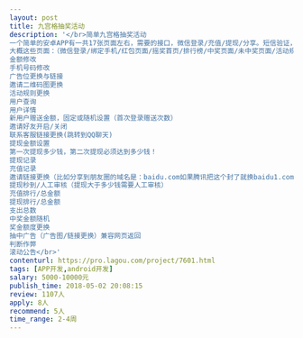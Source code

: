 ```yaml
---                
layout: post       
title: 九宫格抽奖活动           
description: '</br>简单九宫格抽奖活动一个简单的安卓APP有一共17张页面左右，需要的接口，微信登录/充值/提现/分享。短信验证，已有简单的UI，主要功能是现金抽奖，前端加后台！大概这些页面：（微信登录/绑定手机/红包页面/摇奖首页/排行榜/中奖页面/未中奖页面/活动规则/分享页面/个人中心/系统消息/我的钱包/提现页面/充值页面/零钱记录/设置页面）与后台简诉功能！</br>后台如下：金额修改手机号码修改广告位更换与链接邀请二维码图更换活动规则更换用户查询用户详情新用户赠送金额，固定或随机设置（首次登录赠送次数）邀请好友开启/关闭联系客服链接更换(跳转到QQ聊天)提现金额设置第一次提现多少钱，第二次提现必须达到多少钱！提现记录充值记录邀请链接更换（比如分享到朋友圈的域名是：baidu.com如果腾讯把这个封了就换baidu1.com）提现秒到/人工审核（提现大于多少钱需要人工审核）充值排行/总金额提现排行/总金额支出总数中奖金额随机奖金额度更换抽中广告（广告图/链接更换）兼容网页返回判断作弊滚动公告</br>'     
contenturl: https://pro.lagou.com/project/7601.html      
tags: [APP开发,android开发]            
salary: 5000-10000元          
publish_time: 2018-05-02 20:08:15         
review: 1107人                   
apply: 8人                   
recommend: 5人                   
time_range: 2-4周              
---                 
```

